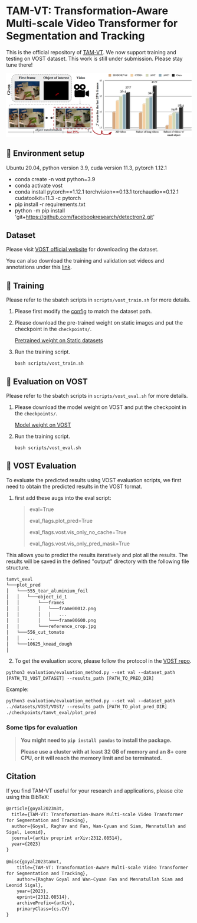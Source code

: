 # TAM-VT: Transformation-Aware Multi-scale Video Transformer for Segmentation and Tracking

This is the official repository of [TAM-VT](https://arxiv.org/abs/2312.08514). We now support training and testing on VOST dataset. This work is still under submission. Please stay tune there!

![TAM-VT](sources/teaser.png)

## 🏢 Environment setup

Ubuntu 20.04, python version 3.9, cuda version 11.3, pytorch 1.12.1

- conda create -n vost python=3.9
- conda activate vost
- conda install pytorch==1.12.1 torchvision==0.13.1 torchaudio==0.12.1 cudatoolkit=11.3 -c pytorch
- pip install -r requirements.txt
- python -m pip install 'git+https://github.com/facebookresearch/detectron2.git'

## Dataset

Please visit [VOST official website](https://www.vostdataset.org/data.html) for downloading the dataset.

You can also download the training and validation set videos and annotations under this [link](https://tri-ml-public.s3.amazonaws.com/datasets/VOST.zip).

## 🚀 Training
Please refer to the sbatch scripts in `scripts/vost_train.sh` for more details.

1. Please first modify the [config](config/vost_multi_scale_memory.yaml) to match the dataset path.

2. Please download the pre-trained weight on static images and put the checkpoint in the `checkpoints/`.

    [Pretrained weight on Static datasets](https://drive.google.com/file/d/1ibmXIgRTIXP4pHzBOEfYCc7MFrngVWcc/view?usp=sharing)

2. Run the training script.
    ```
    bash scripts/vost_train.sh
    ```

## 🚀 Evaluation on VOST

Please refer to the sbatch scripts in `scripts/vost_eval.sh` for more details.

1. Please download the model weight on VOST and put the checkpoint in the `checkpoints/`.

    [Model weight on VOST](https://drive.google.com/file/d/1Cw5v6DvwqtPJD_37STRuJo5cv52Tk3xb/view?usp=sharing)

2. Run the training script.
    ```
    bash scripts/vost_eval.sh
    ```

## 📐 VOST Evaluation
To evaluate the predicted results using VOST evaluation scripts, we first need to obtain the predicted results in the VOST format.
 
1.  first add these augs into the eval script: 
    > eval=True 
    > 
    > eval_flags.plot_pred=True 
    > 
    > eval_flags.vost.vis_only_no_cache=True
    >
    > eval_flags.vost.vis_only_pred_mask=True

This allows you to predict the results iteratively and plot all the results. The results will be saved in the defined "output" directory with the following file structure.
```
tamvt_eval
└───plot_pred
│   └───555_tear_aluminium_foil
│   │   └───object_id_1
│   │       └───frames
│   │       │   └───frame00012.png
│   │       │   │   ...
│   │       │   └───frame00600.png
│   │       └───reference_crop.jpg
│   └───556_cut_tomato
│   │   ...
│   └───10625_knead_dough
│ 
```

2. To get the evaluation score, please follow the protocol in the [VOST repo](https://github.com/TRI-ML/VOST).
```
python3 evaluation/evaluation_method.py --set val --dataset_path [PATH_TO_VOST_DATASET] --results_path [PATH_TO_PRED_DIR]
```
Example:
```
python3 evaluation/evaluation_method.py --set val --dataset_path ../datasets/VOST/VOST/ --results_path [PATH_TO_plot_pred_DIR] ./checkpoints/tamvt_eval/plot_pred
```

### Some tips for evaluation
> **You might need to ```pip install pandas``` to install the package.**
> 
> **Please use a cluster with at least 32 GB of memory and an 8+ core CPU, or it will reach the memory limit and be terminated.**


## Citation

If you find TAM-VT useful for your research and applications, please cite using this BibTeX:

```
@article{goyal2023m3t,
  title={TAM-VT: Transformation-Aware Multi-scale Video Transformer for Segmentation and Tracking},
  author={Goyal, Raghav and Fan, Wan-Cyuan and Siam, Mennatullah and Sigal, Leonid},
  journal={arXiv preprint arXiv:2312.08514},
  year={2023}
}

@misc{goyal2023tamvt,
    title={TAM-VT: Transformation-Aware Multi-scale Video Transformer for Segmentation and Tracking},
    author={Raghav Goyal and Wan-Cyuan Fan and Mennatullah Siam and Leonid Sigal},
    year={2023},
    eprint={2312.08514},
    archivePrefix={arXiv},
    primaryClass={cs.CV}
}
```